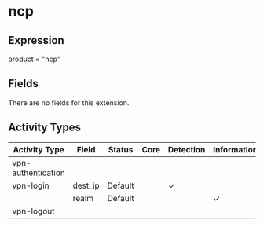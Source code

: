 ncp
===

Expression
----------

product = "ncp"

Fields
------

There are no fields for this extension.

Activity Types
--------------

| Activity Type      | Field   | Status  | Core | Detection | Informational |
| ------------------ | ------- | ------- | ---- | --------- | ------------- |
| vpn-authentication |         |         |      |           |               |
| vpn-login          | dest_ip | Default |      | &#10003;  |               |
|                    | realm   | Default |      |           | &#10003;      |
| vpn-logout         |         |         |      |           |               |

